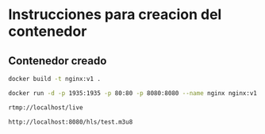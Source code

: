 # Instrucciones para creacion del contenedor

## Contenedor creado

```bash
docker build -t nginx:v1 .
```

```bash
docker run -d -p 1935:1935 -p 80:80 -p 8080:8080 --name nginx nginx:v1
```

```bash
rtmp://localhost/live
```

```bash
http://localhost:8080/hls/test.m3u8
```